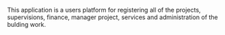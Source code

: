 This application is a users platform for registering all of the projects, supervisions, finance, manager project, services and administration of the bulding work.
